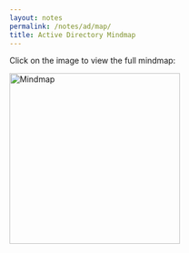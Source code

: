 ```yaml
---
layout: notes
permalink: /notes/ad/map/
title: Active Directory Mindmap
---
```


Click on the image to view the full mindmap:

<img src="/assets/images/pentesting_active_directory.svg" alt="Mindmap" style="width: 300px; height: auto; cursor: pointer;" id="mindmap-thumbnail">

<div id="fullscreen-mindmap" style="display: none; position: fixed; top: 0; left: 0; width: 100%; height: 100%; background: rgba(0,0,0,0.8); z-index: 9999;">
  <button id="close-btn" style="position: absolute; top: 10px; right: 10px; background: white; border: none; font-size: 20px; cursor: pointer;">×</button>
  <div id="mindmap-container" style="width: 100%; height: 100%; overflow: hidden;">
    <object id="mindmap-svg" data="/assets/images/pentesting_active_directory.svg" type="image/svg+xml" style="width: 100%; height: 100%;"></object>
  </div>
</div>